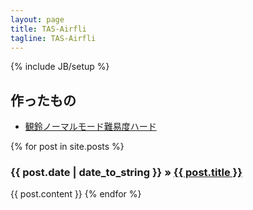 ```yaml
---
layout: page
title: TAS-Airfli
tagline: TAS-Airfli
---
```

{% include JB/setup %}

<h2>作ったもの</h2>

<ul>
  <li><a href="misuzu.html">観鈴ノーマルモード難易度ハード</a>
</ul>

{% for post in site.posts %}
  <h3><span>{{ post.date | date_to_string }}</span> &raquo; <a href="{{ BASE_PATH }}{{ post.url }}">{{ post.title }}</a></h3>
  {{ post.content }}
{% endfor %}


